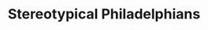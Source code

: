 ---
pid: LLP321
title: Stereotypical Philadelphians
location_transcription: Freeway
zipcode: '19122'
outside_phl: 
neighborhood: Yorktown,Old Kensington,Jinogi
age: '18'
age_range: 13-19
instagram: 
image_file_name: LLP_321.jpg
proposal_transcription: Rocky Holding a Cheesesteak
topic: Food,Philadelphia,Pop Culture
topic_summary: 0, 0, 0
type: Sculpture Statue
keywords_other: rocky, cheesesteak
credit: Hála Maher
image_labels: 
twitter: 
facebook: 
permalink: "/monuments/llp321/"
layout: item-page
---